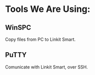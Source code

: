 # Tools We Are Using:

## WinSPC
Copy files from PC to Linkit Smart.

## PuTTY
Comunicate with Linkit Smart, over SSH.
